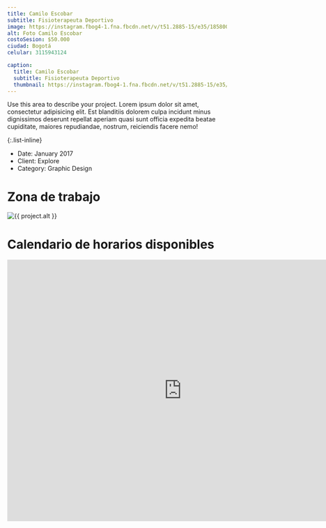 ```yaml
---
title: Camilo Escobar
subtitle: Fisioterapeuta Deportivo
image: https://instagram.fbog4-1.fna.fbcdn.net/v/t51.2885-15/e35/18580014_614285172107491_4540400401811243008_n.jpg?_nc_ht=instagram.fbog4-1.fna.fbcdn.net&_nc_cat=107&_nc_ohc=hd2sL_FfpsQAX-uhYai&oh=65878f3d5148ca828d27b2cc465890bc&oe=5F784ACD
alt: Foto Camilo Escobar
costoSesion: $50.000
ciudad: Bogotá
celular: 3115943124

caption:
  title: Camilo Escobar
  subtitle: Fisioterapeuta Deportivo
  thumbnail: https://instagram.fbog4-1.fna.fbcdn.net/v/t51.2885-15/e35/18580014_614285172107491_4540400401811243008_n.jpg?_nc_ht=instagram.fbog4-1.fna.fbcdn.net&_nc_cat=107&_nc_ohc=hd2sL_FfpsQAX-uhYai&oh=65878f3d5148ca828d27b2cc465890bc&oe=5F784ACD
---
```

Use this area to describe your project. Lorem ipsum dolor sit amet, consectetur adipisicing elit. Est blanditiis dolorem culpa incidunt minus dignissimos deserunt repellat aperiam quasi sunt officia expedita beatae cupiditate, maiores repudiandae, nostrum, reiciendis facere nemo!

{:.list-inline}
- Date: January 2017
- Client: Explore
- Category: Graphic Design

# Zona de trabajo

<img class="img-fluid d-block mx-auto" src="https://maps.googleapis.com/maps/api/staticmap?size=600x400&path=color:0x00000000|weight:7|fillcolor:0xFFFF0066|4.596198,%20-74.113558|4.564577,%20-74.079431|4.620447,%20-74.059508|4.625134,%20-74.082993&key=AIzaSyCz0PFOK1H8nRZGsOmWbewikvRsCO3i6VQ" alt="{{ project.alt }}">

# Calendario de horarios disponibles

<iframe src="https://calendar.google.com/calendar/embed?src=99vvlh2q578hb9c5voti8vlhh0%40group.calendar.google.com&ctz=America%2FBogota" style="border: 0" width="800" height="600" frameborder="0" scrolling="no"></iframe>

